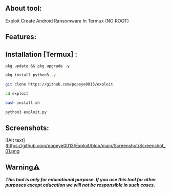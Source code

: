 ## About tool:

Exploit Create Android Ransomware In Termux (NO ROOT)


## Features:


## Installation [Termux] :

```
pkg update && pkg upgrade -y
```
```bash
pkg install python3 -y
```
```bash
git clone https://github.com/popeye0013/exploit
```
```bash
cd exploit
```
```bash
bash install.sh
```
```bash
python3 exploit.py
```

## Screenshots:

![Alt text](https://github.com/popeye0013/Exploit/blob/main/Screenshot/Screenshot_01.png

## Warning⚠️
***This tool is only for educational purpose. If you use this tool for other purposes except education we will not be responsible in such cases.***

